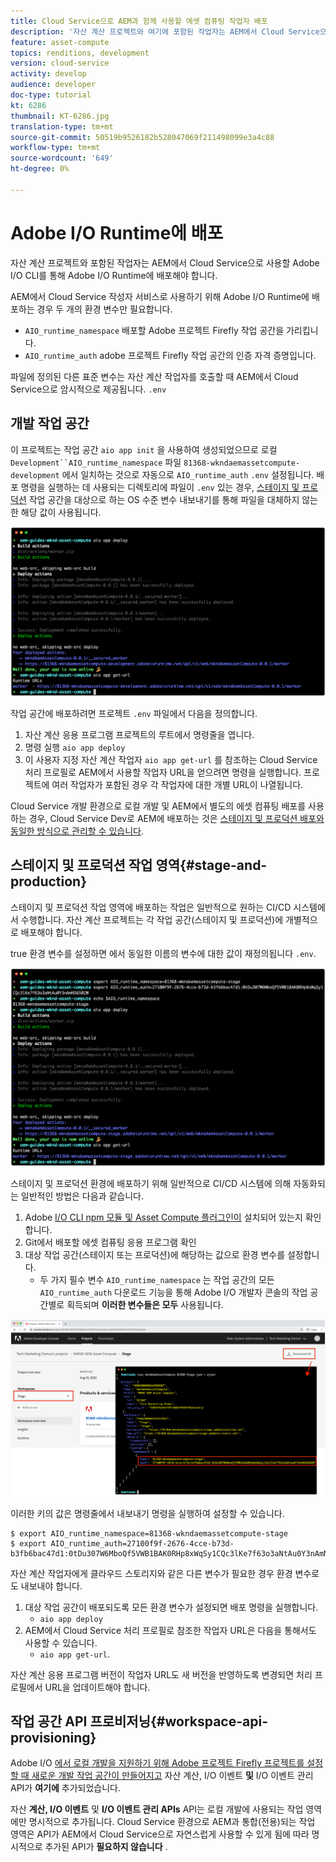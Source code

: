 ```yaml
---
title: Cloud Service으로 AEM과 함께 사용할 에셋 컴퓨팅 작업자 배포
description: '자산 계산 프로젝트와 여기에 포함된 작업자는 AEM에서 Cloud Service으로 사용하려면 Adobe I/O Runtime에 배포되어야 합니다. '
feature: asset-compute
topics: renditions, development
version: cloud-service
activity: develop
audience: developer
doc-type: tutorial
kt: 6286
thumbnail: KT-6286.jpg
translation-type: tm+mt
source-git-commit: 50519b9526182b528047069f211498099e3a4c88
workflow-type: tm+mt
source-wordcount: '649'
ht-degree: 0%

---
```



# Adobe I/O Runtime에 배포

자산 계산 프로젝트와 포함된 작업자는 AEM에서 Cloud Service으로 사용할 Adobe I/O CLI를 통해 Adobe I/O Runtime에 배포해야 합니다.

AEM에서 Cloud Service 작성자 서비스로 사용하기 위해 Adobe I/O Runtime에 배포하는 경우 두 개의 환경 변수만 필요합니다.

+ `AIO_runtime_namespace` 배포할 Adobe 프로젝트 Firefly 작업 공간을 가리킵니다.
+ `AIO_runtime_auth` adobe 프로젝트 Firefly 작업 공간의 인증 자격 증명입니다.

파일에 정의된 다른 표준 변수는 자산 계산 작업자를 호출할 때 AEM에서 Cloud Service으로 암시적으로 제공됩니다. `.env`

## 개발 작업 공간

이 프로젝트는 작업 공간 `aio app init` 을 사용하여 생성되었으므로 로컬 `Development``AIO_runtime_namespace` 파일 `81368-wkndaemassetcompute-development` 에서 일치하는 것으로 자동으로 `AIO_runtime_auth` `.env` 설정됩니다.  배포 명령을 실행하는 데 사용되는 디렉토리에 파일이 `.env` 있는 경우, [스테이지 및 프로덕션](#stage-and-production) 작업 공간을 대상으로 하는 OS 수준 변수 내보내기를 통해 파일을 대체하지 않는 한 해당 값이 사용됩니다.

![.env 변수를 사용하여 앱 배포](./assets/runtime/development__aio.png)

작업 공간에 배포하려면 프로젝트 `.env` 파일에서 다음을 정의합니다.

1. 자산 계산 응용 프로그램 프로젝트의 루트에서 명령줄을 엽니다.
1. 명령 실행 `aio app deploy`
1. 이 사용자 지정 자산 계산 작업자 `aio app get-url` 를 참조하는 Cloud Service 처리 프로필로 AEM에서 사용할 작업자 URL을 얻으려면 명령을 실행합니다. 프로젝트에 여러 작업자가 포함된 경우 각 작업자에 대한 개별 URL이 나열됩니다.

Cloud Service 개발 환경으로 로컬 개발 및 AEM에서 별도의 에셋 컴퓨팅 배포를 사용하는 경우, Cloud Service Dev로 AEM에 배포하는 것은 [스테이지 및 프로덕션 배포와 동일한 방식으로 관리할 수 있습니다](#stage-and-production).

## 스테이지 및 프로덕션 작업 영역{#stage-and-production}

스테이지 및 프로덕션 작업 영역에 배포하는 작업은 일반적으로 원하는 CI/CD 시스템에서 수행합니다. 자산 계산 프로젝트는 각 작업 공간(스테이지 및 프로덕션)에 개별적으로 배포해야 합니다.

true 환경 변수를 설정하면 에서 동일한 이름의 변수에 대한 값이 재정의됩니다 `.env`.

![내보내기 변수를 사용하여 앱 배포](./assets/runtime/stage__export-and-aio.png)

스테이지 및 프로덕션 환경에 배포하기 위해 일반적으로 CI/CD 시스템에 의해 자동화되는 일반적인 방법은 다음과 같습니다.

1. Adobe [I/O CLI npm 모듈 및 Asset Compute 플러그인이](../set-up/development-environment.md#aio) 설치되어 있는지 확인합니다.
1. Git에서 배포할 에셋 컴퓨팅 응용 프로그램 확인
1. 대상 작업 공간(스테이지 또는 프로덕션)에 해당하는 값으로 환경 변수를 설정합니다.
   + 두 가지 필수 변수 `AIO_runtime_namespace` 는 작업 공간의 모든 `AIO_runtime_auth` 다운로드 기능을 통해 Adobe I/O 개발자 콘솔의 작업 공간별로 획득되며 __이러한 변수들은 모두__ 사용됩니다.

![Adobe 개발자 콘솔 - AIO 런타임 네임스페이스 및 인증](./assets/runtime/stage-auth-namespace.png)

이러한 키의 값은 명령줄에서 내보내기 명령을 실행하여 설정할 수 있습니다.

```
$ export AIO_runtime_namespace=81368-wkndaemassetcompute-stage
$ export AIO_runtime_auth=27100f9f-2676-4cce-b73d-b3fb6bac47d1:0tDu307W6MboQf5VWB1BAK0RHp8xWqSy1CQc3lKe7f63o3aNtAu0Y3nAmN56502W
```

자산 계산 작업자에게 클라우드 스토리지와 같은 다른 변수가 필요한 경우 환경 변수로도 내보내야 합니다.

1. 대상 작업 공간이 배포되도록 모든 환경 변수가 설정되면 배포 명령을 실행합니다.
   + `aio app deploy`
1. AEM에서 Cloud Service 처리 프로필로 참조한 작업자 URL은 다음을 통해서도 사용할 수 있습니다.
   + `aio app get-url`.

자산 계산 응용 프로그램 버전이 작업자 URL도 새 버전을 반영하도록 변경되면 처리 프로필에서 URL을 업데이트해야 합니다.

## 작업 공간 API 프로비저닝{#workspace-api-provisioning}

Adobe I/O [에서 로컬 개발을 지원하기 위해 Adobe 프로젝트 Firefly 프로젝트를 설정할 때 새로운 개발 작업 공간이 만들어지고](../set-up/firefly.md) 자산 계산, I/O 이벤트 __및__ I/O 이벤트 관리 API가 __여기에__ 추가되었습니다.

자산 __계산, I/O 이벤트__ 및 __I/O 이벤트 관리 APIs__ API는 로컬 개발에 사용되는 작업 영역에만 명시적으로 추가됩니다. Cloud Service 환경으로 AEM과 통합(전용)되는 작업 영역은 API가 AEM에서 Cloud Service으로 자연스럽게 사용할 수 있게 됨에 따라 명시적으로 추가된 API가 __필요하지 않습니다__ .
